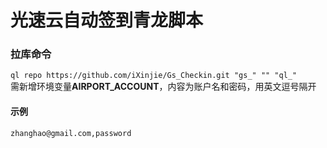 # 光速云自动签到青龙脚本
### 拉库命令
`ql repo https://github.com/iXinjie/Gs_Checkin.git "gs_" "" "ql_"`  
需新增环境变量**AIRPORT_ACCOUNT**，内容为账户名和密码，用英文逗号隔开  
#### 示例  
`zhanghao@gmail.com,password`

